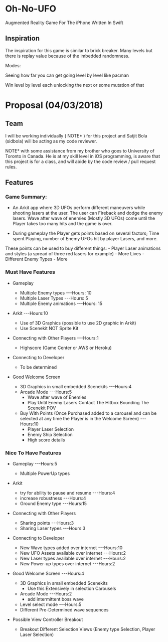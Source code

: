 # Oh-No-UFO
Augmented Reality Game For The iPhone Written In Swift


## Inspiration

The inspiration for this game is similar to brick breaker. Many levels but there is replay value because of the imbedded randomness.

Modes:

Seeing how far you can get going level by level like pacman

Win level by level each unlocking the next or some mutation of that

# Proposal (04/03/2018)

## Team
I will be working individually ( NOTE* ) for this project and Satjit Bola (sidbola) will be acting as my code reviewer.

NOTE* with some assistance from my brother who goes to University of Toronto in Canada. He is at my skill level in iOS programming, is aware that this project is for a class, and will abide by the code review / pull request rules.

## Features

### Game Summary:

- An Arkit app where 3D UFOs perform different maneuvers while shooting lasers at the user. The user can Fireback and dodge the enemy lasers. Wave after wave of enemies (Mostly 3D UFOs) come until the Player takes too many hits and the game is over.

- During gameplay the Player gets points based on several factors; Time spent Playing, number of Enemy UFOs hit by player Lasers, and more.

These points can be used to buy different things:
	- Player Laser animations and styles (a spread of three red lasers for example)
	- More Lives
	- Different Enemy Types
	- More

### Must Have Features


- Gameplay 
	- Multiple Enemy types ---Hours: 10
	- Multiple Laser Types ---Hours: 5
	- Multiple Enemy animations ---Hours: 15

- Arkit ---Hours:10
	- Use of 3D Graphics (possible to use 2D graphic in Arkit)
	- Use Scenekit NOT Sprite Kit

- Connecting with Other Players ---Hours:1
	- Highscore (Game Center or AWS or Heroku)

- Connecting to Developer
	- To be determined

- Good Welcome Screen
	- 3D Graphics in small embedded Scenekits ---Hours:4
	- Arcade Mode ---Hours:5
		- Wave after wave of Enemies 
		- Play Until Enemy Lasers Contact The Hitbox Bounding The Scenekit POV
	- Buy With Points (Once Purchased added to a carousel and can be selected at any time the Player is in the Welcome Screen) ---Hours:10
		- Player Laser Selection 
		- Enemy Ship Selection
		- High score details

### Nice To Have Features 

- Gameplay ---Hours:5
	- Multiple PowerUp types
- Arkit
	- try for ability to pause and resume ---Hours:4
	- increase robustness ---Hours:4
	- Ground Enemy type ---Hours:15

- Connecting with Other Players 
	- Sharing points ---Hours:3
	- Sharing Laser types ---Hours:3

- Connecting to Developer 
	- New Wave types added over internet ---Hours:10
	- New UFO Assets available over internet  ---Hours:2
	- New Laser types available over internet ---Hours:2
	- New Power-up types over internet ---Hours:2


- Good Welcome Screen ---Hours:4
	- 3D Graphics in small embedded Scenekits
		- Use this Extensively in selection Carousels
	- Arcade Mode ---Hours:2
		- add intermittent boss wave
	- Level select mode ---Hours:5
	- Different Pre-Determined wave sequences

- Possible View Controller Breakout
	- Breakout Different Selection Views (Enemy type Selection, Player Laser Selection)


